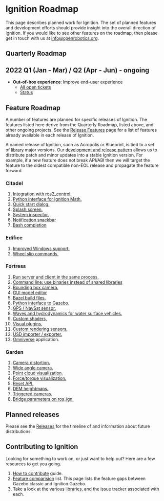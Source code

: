 # Ignition Roadmap

This page describes planned work for Ignition. The set of planned
features and development efforts should provide insight into the overall
direction of Ignition. If you would like to
see other features on the roadmap, then please get in touch with us at
info@openrobotics.org.

## Quarterly Roadmap

## 2022 Q1 (Jan - Mar) / Q2 (Apr - Jun) - ongoing

* **Out-of-box experience**: Improve end-user experience
    * [All open tickets](https://github.com/search?q=org%3Aignitionrobotics+label%3A%22OOBE+%F0%9F%93%A6%E2%9C%A8%22&state=open&type=Issues)
    * [Status](https://github.com/orgs/ignitionrobotics/projects/3?card_filter_query=label%3A%22oobe+%F0%9F%93%A6%E2%9C%A8%22)

## Feature Roadmap

A number of features are planned for specific releases of Ignition. The
features listed here derive from the Quarterly Roadmap, listed above, and other
ongoing projects.  See the [Release Features](/docs/all/release-features) page
for a list of features already available in each release of Ignition.

A named release of Ignition, such as Acropolis or Blueprint, is tied to
a set of [library](/libs) major versions. Our
[development and release pattern](/docs/all/releases) allows us to distribute
patch and minor updates into a stable Ignition version. For example, if a new
feature does not break API/ABI then we will target the feature to the oldest
compatible non-EOL release and propagate the feature forward.

### Citadel

1. [Integration with ros2_control.](https://github.com/ignitionrobotics/ign_ros2_control/)
1. [Python interface for Ignition Math.](https://github.com/ignitionrobotics/ign-math/issues/210)
1. [Quick start dialog.](https://github.com/ignitionrobotics/ign-gazebo/issues/1252)
1. [Splash screen.](https://github.com/ignitionrobotics/ign-gui/issues/336)
1. [System inspector.](https://github.com/ignitionrobotics/ign-gazebo/issues/191)
1. [Notification snackbar](https://github.com/ignitionrobotics/ign-gui/issues/44)
1. [Bash completion](https://github.com/ignitionrobotics/ign-tools/issues/1)

### Edifice

1. [Improved Windows support.](https://github.com/search?q=org%3Aignitionrobotics+label%3AWindows&state=open&type=Issues)
1. [Wheel slip commands.](https://github.com/ignitionrobotics/ign-gazebo/pull/1241)

### Fortress

1. [Run server and client in the same process.](https://github.com/ignitionrobotics/ign-gazebo/pull/793)
1. [Command line: use binaries instead of shared libraries](https://github.com/ignitionrobotics/ign-tools/issues/7)
1. [Bounding box camera.](https://github.com/ignitionrobotics/ign-sensors/issues/135)
1. [GUI model editor](https://github.com/ignitionrobotics/ign-gazebo/labels/editor)
1. [Bazel build files.](https://github.com/ignitionrobotics/ign-bazel)
1. [Python interface to Gazebo.](https://github.com/ignitionrobotics/ign-gazebo/issues/789)
1. [GPS / NavSat sensor.](https://github.com/ignitionrobotics/ign-sensors/issues/23)
1. [Waves and hydrodynamics for water surface vehicles.](https://github.com/ignitionrobotics/ign-gazebo/issues/1247)
1. [Custom shaders,](https://github.com/ignitionrobotics/ign-gazebo/issues/657)
1. [Visual plugins.](https://github.com/ignitionrobotics/ign-gazebo/issues/265)
1. [Custom rendering sensors.](https://github.com/ignitionrobotics/ign-gazebo/pull/1268)
1. [USD importer / exporter.](https://github.com/ignitionrobotics/sdformat/pull/736)
1. [Omniverse](https://developer.nvidia.com/nvidia-omniverse-platform) application.

### Garden

1. [Camera distortion.](https://github.com/ignitionrobotics/ign-sensors/issues/107)
1. [Wide angle camera.](https://github.com/ignitionrobotics/ign-sensors/issues/24)
1. [Point cloud visualization.](https://github.com/ignitionrobotics/ign-gazebo/issues/1156)
1. [Force/torque visualization.](https://github.com/ignitionrobotics/ign-gazebo/issues/1155)
1. [Reset API.](https://github.com/ignitionrobotics/ign-gazebo/issues/1107)
1. [DEM heightmaps.](https://github.com/ignitionrobotics/ign-gazebo/issues/235)
1. [Triggered cameras.](https://github.com/ignitionrobotics/ign-sensors/issues/185)
1. [Bridge parameters on ros_ign.](https://github.com/ignitionrobotics/ros_ign/issues/70)

## Planned releases

Please see the [Releases](/docs/all/releases) for the timeline of and information about future distributions.

## Contributing to Ignition

Looking for something to work on, or just want to help out? Here are a few
resources to get you going.

1. [How to contribute](/docs/all/contributing) guide.
1. [Feature comparision](/docs/citadel/comparison) list. This page lists the
   feature gaps between Gazebo classic and Ignition Gazebo.
1. Take a look at the various [libraries](/libs), and the issue tracker
   associated with each.

